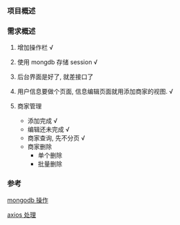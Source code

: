 ### 项目概述

### 需求概述

1. 增加操作栏 √

2. 使用 mongdb 存储 session √

3. 后台界面是好了, 就差接口了 

4. 用户信息要做个页面, 信息编辑页面就用添加商家的视图. √

5. 商家管理
    + 添加完成  √
    + 编辑还未完成 √
    + 商家查询, 先不分页 √
    + 商家删除
        - 单个删除
        - 批量删除

### 参考

[mongodb 操作](https://blog.csdn.net/wangpeng047/article/details/7705588)

[axios 处理](https://blog.csdn.net/sjn0503/article/details/74729300)